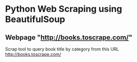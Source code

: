 # Python Web Scraping using BeautifulSoup
## Webpage "http://books.toscrape.com/"

Scrap tool to query book title by category from this URL http://books.toscrape.com/